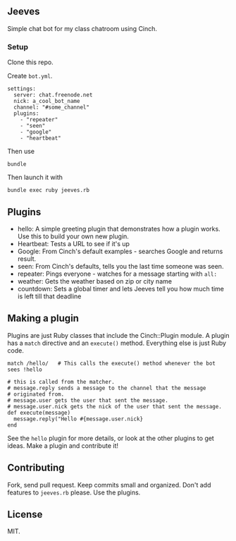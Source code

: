 ## Jeeves

Simple chat bot for my class chatroom using Cinch.

### Setup

Clone this repo.

Create `bot.yml`.

~~~
settings:
  server: chat.freenode.net
  nick: a_cool_bot_name
  channel: "#some_channel"
  plugins:
    - "repeater"
    - "seen"
    - "google"
    - "heartbeat"
~~~

Then use

`bundle`

Then launch it with

`bundle exec ruby jeeves.rb`

## Plugins

* hello:  A simple greeting plugin that demonstrates how a plugin works. Use
this to build your own new plugin.
* Heartbeat:  Tests a URL to see if it's up
* Google: From Cinch's default examples - searches Google and returns result.
* seen: From Cinch's defaults, tells you the last time someone was seen.
* repeater: Pings everyone - watches for a message starting with `all:` 
* weather: Gets the weather based on zip or city name
* countdown: Sets a global timer and lets Jeeves tell you how much time is left till that deadline

## Making a plugin

Plugins are just Ruby classes that include the Cinch::Plugin module. A plugin
has a `match` directive and an `execute()` method. Everything else is just 
Ruby code.

    match /hello/   # This calls the execute() method whenever the bot sees !hello

    # this is called from the matcher.
    # message.reply sends a message to the channel that the message
    # originated from.
    # message.user gets the user that sent the message.
    # message.user.nick gets the nick of the user that sent the message.
    def execute(message)
      message.reply("Hello #{message.user.nick}
    end


See the `hello` plugin for more details, or look at the other plugins to get ideas.
Make a plugin and contribute it!

## Contributing

Fork, send pull request. Keep commits small and organized. Don't add features
to `jeeves.rb` please. Use the plugins.
## License
MIT.



